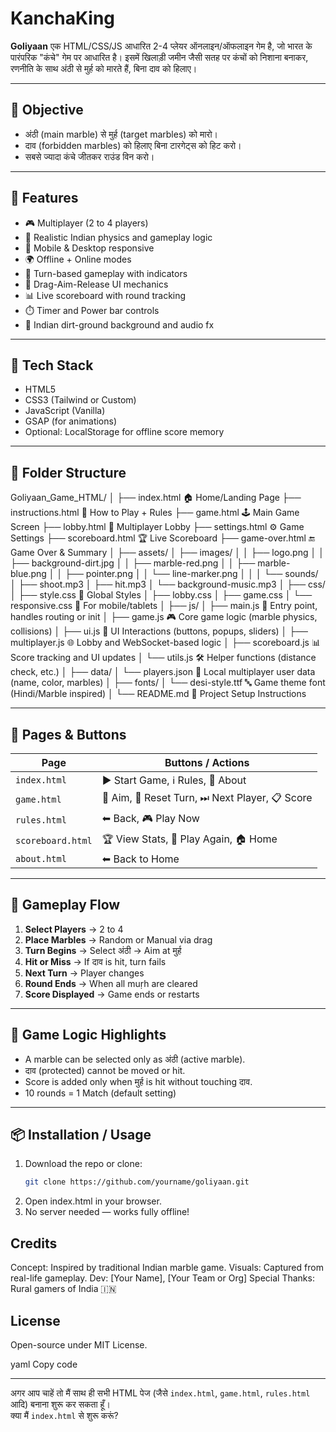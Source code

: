 # KanchaKing

**Goliyaan** एक HTML/CSS/JS आधारित 2-4 प्लेयर ऑनलाइन/ऑफलाइन गेम है, जो भारत के पारंपरिक "कंचे" गेम पर आधारित है। इसमें खिलाड़ी जमीन जैसी सतह पर कंचों को निशाना बनाकर, रणनीति के साथ अंठी से मुर्ह को मारते हैं, बिना दाव को हिलाए।

---

## 🎯 Objective

- अंठी (main marble) से मुर्ह (target marbles) को मारो।
- दाव (forbidden marbles) को हिलाए बिना टारगेट्स को हिट करो।
- सबसे ज्यादा कंचे जीतकर राउंड विन करो।

---

## 🚀 Features

- 🎮 Multiplayer (2 to 4 players)
- 🧠 Realistic Indian physics and gameplay logic
- 📱 Mobile & Desktop responsive
- 🌍 Offline + Online modes
- 🔄 Turn-based gameplay with indicators
- 🎯 Drag-Aim-Release UI mechanics
- 📊 Live scoreboard with round tracking
- ⏱️ Timer and Power bar controls
- 🎨 Indian dirt-ground background and audio fx

---

## 🧱 Tech Stack

- HTML5
- CSS3 (Tailwind or Custom)
- JavaScript (Vanilla)
- GSAP (for animations)
- Optional: LocalStorage for offline score memory

---

## 📁 Folder Structure

Goliyaan_Game_HTML/
│
├── index.html                   🏠 Home/Landing Page
├── instructions.html            📜 How to Play + Rules
├── game.html                    🕹️ Main Game Screen
├── lobby.html                   👥 Multiplayer Lobby
├── settings.html                ⚙️ Game Settings
├── scoreboard.html              🏆 Live Scoreboard
├── game-over.html               🔚 Game Over & Summary
│
├── assets/
│   ├── images/
│   │   ├── logo.png
│   │   ├── background-dirt.jpg
│   │   ├── marble-red.png
│   │   ├── marble-blue.png
│   │   ├── pointer.png
│   │   └── line-marker.png
│   │
│   └── sounds/
│       ├── shoot.mp3
│       ├── hit.mp3
│       └── background-music.mp3
│
├── css/
│   ├── style.css                🎨 Global Styles
│   ├── lobby.css
│   ├── game.css
│   └── responsive.css           📱 For mobile/tablets
│
├── js/
│   ├── main.js                  🚀 Entry point, handles routing or init
│   ├── game.js                  🎮 Core game logic (marble physics, collisions)
│   ├── ui.js                    🧩 UI Interactions (buttons, popups, sliders)
│   ├── multiplayer.js           🌐 Lobby and WebSocket-based logic
│   ├── scoreboard.js            📊 Score tracking and UI updates
│   └── utils.js                 🛠️ Helper functions (distance check, etc.)
│
├── data/
│   └── players.json             🧍 Local multiplayer user data (name, color, marbles)
│
├── fonts/
│   └── desi-style.ttf           🔤 Game theme font (Hindi/Marble inspired)
│
└── README.md                    📘 Project Setup Instructions

---

## 📄 Pages & Buttons

| Page              | Buttons / Actions                             |
|-------------------|-----------------------------------------------|
| `index.html`      | ▶ Start Game, ℹ Rules, 👤 About               |
| `game.html`       | 🎯 Aim, 🔄 Reset Turn, ⏭ Next Player, 📋 Score |
| `rules.html`      | ⬅ Back, 🎮 Play Now                           |
| `scoreboard.html` | 🏆 View Stats, 🔁 Play Again, 🏠 Home          |
| `about.html`      | ⬅ Back to Home                               |

---

## 🧩 Gameplay Flow

1. **Select Players** → 2 to 4
2. **Place Marbles** → Random or Manual via drag
3. **Turn Begins** → Select अंठी → Aim at मुर्ह
4. **Hit or Miss** → If दाव is hit, turn fails
5. **Next Turn** → Player changes
6. **Round Ends** → When all muṛh are cleared
7. **Score Displayed** → Game ends or restarts

---

## 🧠 Game Logic Highlights

- A marble can be selected only as अंठी (active marble).
- दाव (protected) cannot be moved or hit.
- Score is added only when मुर्ह is hit without touching दाव.
- 10 rounds = 1 Match (default setting)

---

## 📦 Installation / Usage

1. Download the repo or clone:
   ```bash
   git clone https://github.com/yourname/goliyaan.git
2. Open index.html in your browser.
3. No server needed — works fully offline!

## Credits
Concept: Inspired by traditional Indian marble game.
Visuals: Captured from real-life gameplay.
Dev: [Your Name], [Your Team or Org]
Special Thanks: Rural gamers of India 🇮🇳

## License
Open-source under MIT License.

yaml
Copy code

---

अगर आप चाहें तो मैं साथ ही सभी HTML पेज (जैसे `index.html`, `game.html`, `rules.html` आदि) बनाना शुरू कर सकता हूँ।  
क्या मैं `index.html` से शुरू करूं?
